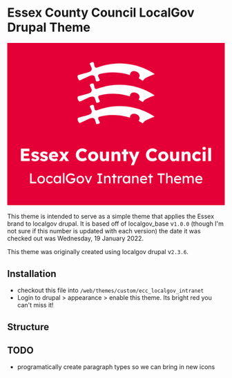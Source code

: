 # Essex County Council LocalGov Drupal Theme

![Essex County Council LocalGov Drupal Theme](screenshot.png "Image saying Essex County Council LocalGov Drupal Theme")

This theme is intended to serve as a simple theme that applies the Essex brand to localgov drupal. It is based off of localgov_base v`1.0.0` (though I'm not sure if this number is updated with each version) the date it was checked out was Wednesday, 19 January 2022.

This theme was originally created using localgov drupal v`2.3.6`.

## Installation

* checkout this file into `/web/themes/custom/ecc_localgov_intranet`
* Login to drupal > appearance > enable this theme. Its bright red you can't miss it!


## Structure


## TODO

* programatically create paragraph types so we can bring in new icons